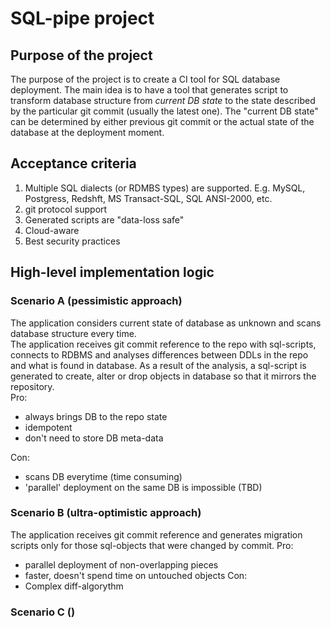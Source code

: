 # SQL-pipe project

## Purpose of the project

The purpose of the project is to create a CI tool for SQL database deployment. The main idea is to have a tool that generates script to transform database structure from *current DB state* to the state described by the particular git commit (usually the latest one).  The "current DB state" can be determined by either previous git commit or the actual state of the database at the deployment moment.

## Acceptance criteria
1. Multiple SQL dialects (or RDMBS types) are supported. E.g. MySQL, Postgress, Redshft, MS Transact-SQL, SQL ANSI-2000, etc.
2. git protocol support
3. Generated scripts are "data-loss safe"
4. Cloud-aware
5. Best security practices


## High-level implementation logic

### Scenario A (pessimistic approach)
The application considers current state of database as unknown and scans database structure every time.   
The application receives git commit reference to the repo with sql-scripts, connects to RDBMS and analyses differences between DDLs in the repo and what is found in database. As a result of the analysis, a sql-script is generated to create, alter or drop objects in database so that it mirrors the repository.  
Pro: 
 - always brings DB to the repo state
 - idempotent 
 - don't need to store DB meta-data  
  
Con:
 - scans DB everytime (time consuming)
 - 'parallel' deployment on the same DB is impossible (TBD)


### Scenario B (ultra-optimistic approach)
The application receives git commit reference and generates migration scripts only for those sql-objects that were changed by commit. 
Pro:
 - parallel deployment of non-overlapping pieces
 - faster, doesn't spend time on untouched objects
Con:
 - Complex diff-algorythm

### Scenario C ()
